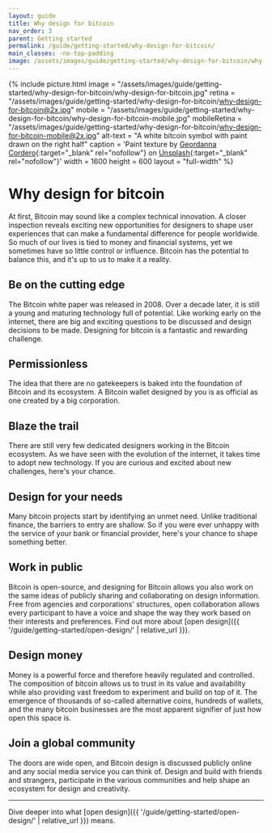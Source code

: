 ```yaml
---
layout: guide
title: Why design for bitcoin
nav_order: 3
parent: Getting started
permalink: /guide/getting-started/why-design-for-bitcoin/
main_classes: -no-top-padding
image: /assets/images/guide/getting-started/why-design-for-bitcoin/why-design-for-bitcoin-preview.jpg
---
```


<!--

Editor's notes

Frames the role and activity of design in the bitcoin ecosystem, and how
it is unique and interesting compared to other areas of design. This should
strike a good balance between highlighting exciting opportunities and the
reality of contributing.

Illustration sources

- https://www.figma.com/file/qzvCvqhSRx3Jq8aywaSjlr/Bitcoin-Design-Guide-Illustrations-CO?node-id=257%3A3260

-->

{% include picture.html
   image = "/assets/images/guide/getting-started/why-design-for-bitcoin/why-design-for-bitcoin.jpg"
   retina = "/assets/images/guide/getting-started/why-design-for-bitcoin/why-design-for-bitcoin@2x.jpg"
   mobile = "/assets/images/guide/getting-started/why-design-for-bitcoin/why-design-for-bitcoin-mobile.jpg"
   mobileRetina = "/assets/images/guide/getting-started/why-design-for-bitcoin/why-design-for-bitcoin-mobile@2x.jpg"
   alt-text = "A white bitcoin symbol with paint drawn on the right half"
   caption = 'Paint texture by [Geordanna Cordero](https://unsplash.com/@geordannatheartist){:target="_blank" rel="nofollow"} on [Unsplash](https://unsplash.com){:target="_blank" rel="nofollow"}'
   width = 1600
   height = 600
   layout = "full-width"
%}

# Why design for bitcoin

At first, Bitcoin may sound like a complex technical innovation. A closer inspection reveals exciting new opportunities for designers to shape user experiences that can make a fundamental difference for people worldwide. So much of our lives is tied to money and financial systems, yet we sometimes have so little control or influence. Bitcoin has the potential to balance this, and it's up to us to make it a reality.

## Be on the cutting edge

The Bitcoin white paper was released in 2008. Over a decade later, it is still a young and maturing technology full of potential. Like working early on the internet, there are big and exciting questions to be discussed and design decisions to be made. Designing for bitcoin is a fantastic and rewarding challenge.

## Permissionless

The idea that there are no gatekeepers is baked into the foundation of Bitcoin and its ecosystem. A Bitcoin wallet designed by you is as official as one created by a big corporation.

## Blaze the trail

There are still very few dedicated designers working in the Bitcoin ecosystem. As we have seen with the evolution of the internet, it takes time to adopt new technology. If you are curious and excited about new challenges, here's your chance.

## Design for your needs

Many bitcoin projects start by identifying an unmet need. Unlike traditional finance, the barriers to entry are shallow. So if you were ever unhappy with the service of your bank or financial provider, here's your chance to shape something better.

## Work in public

Bitcoin is open-source, and designing for Bitcoin allows you also work on the same ideas of publicly sharing and collaborating on design information. Free from agencies and corporations' structures, open collaboration allows every participant to have a voice and shape the way they work based on their interests and preferences. Find out more about [open design]({{ '/guide/getting-started/open-design/' | relative_url }}).

## Design money

Money is a powerful force and therefore heavily regulated and controlled. The composition of bitcoin allows us to trust in its value and availability while also providing vast freedom to experiment and build on top of it. The emergence of thousands of so-called alternative coins, hundreds of wallets, and the many bitcoin businesses are the most apparent signifier of just how open this space is.

## Join a global community

The doors are wide open, and Bitcoin design is discussed publicly online and any social media service you can think of. Design and build with friends and strangers, participate in the various communities and help shape an ecosystem for design and creativity.

---

Dive deeper into what [open design]({{ '/guide/getting-started/open-design/' | relative_url }}) means.
